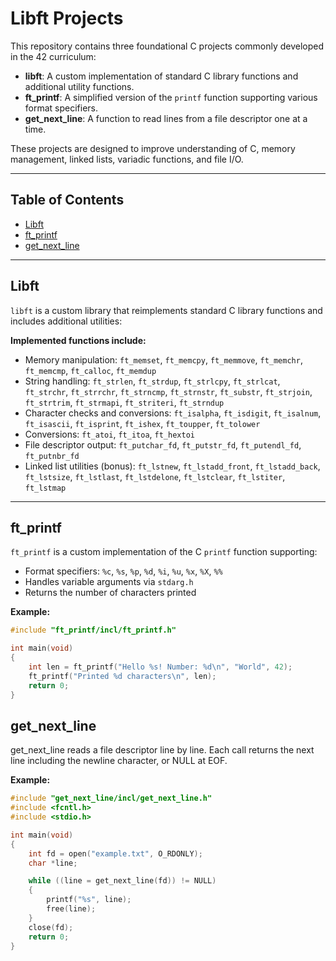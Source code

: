 # Libft Projects

This repository contains three foundational C projects commonly developed in the 42 curriculum:

- **libft**: A custom implementation of standard C library functions and additional utility functions.
- **ft_printf**: A simplified version of the `printf` function supporting various format specifiers.
- **get_next_line**: A function to read lines from a file descriptor one at a time.

These projects are designed to improve understanding of C, memory management, linked lists, variadic functions, and file I/O.

---

## Table of Contents

- [Libft](#libft)
- [ft_printf](#ft_printf)
- [get_next_line](#get_next_line)

---

## Libft

`libft` is a custom library that reimplements standard C library functions and includes additional utilities:

**Implemented functions include:**

- Memory manipulation: `ft_memset`, `ft_memcpy`, `ft_memmove`, `ft_memchr`, `ft_memcmp`, `ft_calloc`, `ft_memdup`
- String handling: `ft_strlen`, `ft_strdup`, `ft_strlcpy`, `ft_strlcat`, `ft_strchr`, `ft_strrchr`, `ft_strncmp`, `ft_strnstr`, `ft_substr`, `ft_strjoin`, `ft_strtrim`, `ft_strmapi`, `ft_striteri`, `ft_strndup`
- Character checks and conversions: `ft_isalpha`, `ft_isdigit`, `ft_isalnum`, `ft_isascii`, `ft_isprint`, `ft_ishex`, `ft_toupper`, `ft_tolower`
- Conversions: `ft_atoi`, `ft_itoa`, `ft_hextoi`
- File descriptor output: `ft_putchar_fd`, `ft_putstr_fd`, `ft_putendl_fd`, `ft_putnbr_fd`
- Linked list utilities (bonus): `ft_lstnew`, `ft_lstadd_front`, `ft_lstadd_back`, `ft_lstsize`, `ft_lstlast`, `ft_lstdelone`, `ft_lstclear`, `ft_lstiter`, `ft_lstmap`

---

## ft_printf

`ft_printf` is a custom implementation of the C `printf` function supporting:

- Format specifiers: `%c`, `%s`, `%p`, `%d`, `%i`, `%u`, `%x`, `%X`, `%%`
- Handles variable arguments via `stdarg.h`
- Returns the number of characters printed

**Example:**

```c
#include "ft_printf/incl/ft_printf.h"

int main(void)
{
    int len = ft_printf("Hello %s! Number: %d\n", "World", 42);
    ft_printf("Printed %d characters\n", len);
    return 0;
}
```
## get_next_line

get_next_line reads a file descriptor line by line. Each call returns the next line including the newline character, or NULL at EOF.

**Example:**

```c
#include "get_next_line/incl/get_next_line.h"
#include <fcntl.h>
#include <stdio.h>

int main(void)
{
    int fd = open("example.txt", O_RDONLY);
    char *line;

    while ((line = get_next_line(fd)) != NULL)
    {
        printf("%s", line);
        free(line);
    }
    close(fd);
    return 0;
}
```


